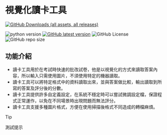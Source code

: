 # 視覺化讀卡工具


[![GitHub Downloads (all assets, all releases)](https://img.shields.io/github/downloads/sunflower519sf/correct_exam/total?style=plastic&logo=github)](https://github.com/sunflower519sf/correct_exam/releases/latest)

![python version](https://img.shields.io/badge/python-3.11%2B-important?style=plastic&logo=python)
[![GitHub latest version](https://img.shields.io/github/release/sunflower519sf/correct_exam?style=plastic&logo=github)](https://github.com/sunflower519sf/correct_exam/releases/latest)
![GitHub License](https://img.shields.io/github/license/sunflower519sf/correct_exam?style=plastic)
![GitHub repo size](https://img.shields.io/github/repo-size/sunflower519sf/correct_exam?style=plastic)


## 功能介紹
- 讀卡工具用於在考試時快速的批改試卷，他是以視覺化的方式來讀取答案內容，所以輸入只需使用圖片，不須使用特定的機器讀取。
- 讀卡工具可以將特定格式中的資料讀取出來，並與答案做比較，輸出讀取到所寫的答案及評分後的分數。
- 讀卡工具提供許多自定義設定，在系統不穩定時可以嘗試微調設定檔，保證程式正常運作，以免在不同場景時出現問題而無法評分。
- 讀卡工具支援多種圖片格式，方便在使用掃描後格式不同造成的轉檔麻煩。


> [!TIP]
 > 測試提示
